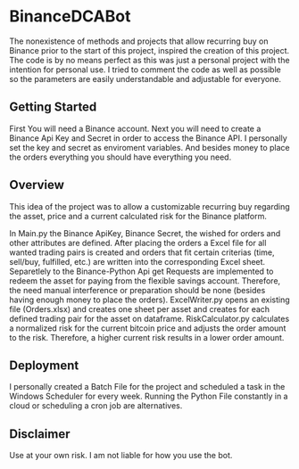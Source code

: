 # BinanceDCABot

The nonexistence of methods and projects that allow recurring buy on Binance prior to the start of this project, inspired the creation of this project. The code is by no means perfect as this was just a personal project with the intention for personal use. I tried to comment the code as well as possible so the parameters are easily understandable and adjustable for everyone.

## Getting Started

First You will need a Binance account. Next you will need to create a Binance Api Key and Secret in order to access the Binance API. I personally set the key and secret as enviroment variables. And besides money to place the orders everything you should have everything you need.

## Overview

This idea of the project was to allow a customizable recurring buy regarding the asset, price and a current calculated risk for the Binance platform. 

In Main.py the Binance ApiKey,  Binance Secret, the wished for orders and other attributes are defined. After placing the orders a Excel file for all wanted trading pairs is created and orders that fit certain criterias (time, sell/buy, fulfilled, etc.) are written into the corresponding Excel sheet. Separetlely to the Binance-Python Api get Requests are implemented to redeem the asset for paying from the flexible savings account. Therefore, the need manual interference or preparation should be none (besides having enough money to place the orders).
ExcelWriter.py opens an existing file (Orders.xlsx) and creates one sheet per asset and creates for each defined trading pair for the asset on dataframe.
RiskCalculator.py calculates a normalized risk for the current bitcoin price and adjusts the order amount to the risk. Therefore, a higher current risk results in a lower order amount.

## Deployment

I personally created a Batch File for the project and scheduled a task in the Windows Scheduler for every week. Running the Python File constantly in a cloud or scheduling a cron job are alternatives.

## Disclaimer

Use at your own risk. I am not liable for how you use the bot.







